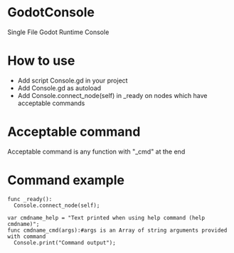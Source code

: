 # GodotConsole
Single File Godot Runtime Console

# How to use
- Add script Console.gd in your project
- Add Console.gd as autoload
- Add Console.connect_node(self) in _ready on nodes which have acceptable commands

# Acceptable command
Acceptable command is any function with "_cmd" at the end

# Command example
```gdscript
func _ready():
  Console.connect_node(self);

var cmdname_help = "Text printed when using help command (help cmdname)";
func cmdname_cmd(args):#args is an Array of string arguments provided with command
  Console.print("Command output");
```
